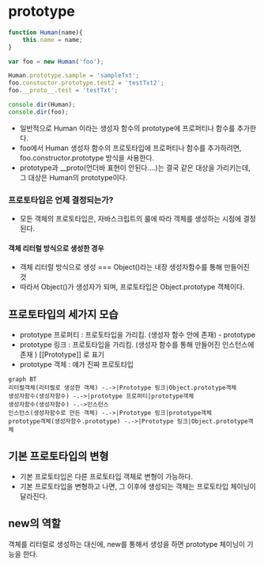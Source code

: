 # prototype

```javascript
function Human(name){
    this.name = name;
}

var foo = new Human('foo');

Human.prototype.sample = 'sampleTxt';
foo.constuctor.prototype.test2 = 'testTxt2';
foo.__proto__.test = 'testTxt';

console.dir(Human);
console.dir(foo);
```

- 일반적으로 Human 이라는 생성자 함수의 prototype에 프로퍼티나 함수를 추가한다. 
- foo에서 Human 생성자 함수의 프로토타입에 프로퍼티나 함수를 추가하려면, foo.constructor.prototype 방식을 사용한다.
- prototype과 __proto(언더바 표현이 안된다….)는 결국 같은 대상을 가리키는데, 그 대상은 Human의 prototype이다.



### 프로토타입은 언제 결정되는가?

- 모든 객체의 프로토타입은, 자바스크립트의 룰에 따라 객체를 생성하는 시점에 결정된다. 



#### 객체 리터럴 방식으로 생성한 경우 

- 객체 리터럴 방식으로 생성 === Object()라는 내장 생성자함수를 통해 만들어진 것
- 따라서  Object()가 생성자가 되며, 프로토타입은 Object.prototype 객체이다. 



## 프로토타입의 세가지 모습

- prototype 프로퍼티 :  프로토타입을 가리킴. (생성자 함수 안에 존재) - prototype
- prototype 링크 : 프로토타입을 가리킴. (생성자 함수를 통해 만들어진 인스턴스에 존재 ) [[Prototype]] 로 표기
- prototype 객체 : 얘가 진짜 프로토타입

```mermaid
graph BT
리터럴객체(리터럴로 생성한 객체) -.->|Prototype 링크|Object.prototype객체
생성자함수(생성자함수) -.->|prototype 프로퍼티|prototype객체
생성자함수(생성자함수) -.->인스턴스
인스턴스(생성자함수로 만든 객체) -.->|Prototype 링크|prototype객체
prototype객체(생성자함수.prototype) -.->|Prototype 링크|Object.prototype객체
```



## 기본 프로토타입의 변형

- 기본 프로토타입은 다른 프로토타입 객체로 변형이 가능하다. 
- 기본 프로토타입을 변형하고 나면, 그 이후에 생성되는 객체는 프로토타입 체이닝이 달라진다. 



## new의 역할

객체를 리터럴로 생성하는 대신에, new를 통해서 생성을 하면  prototype 체이닝이 기능을 한다. 